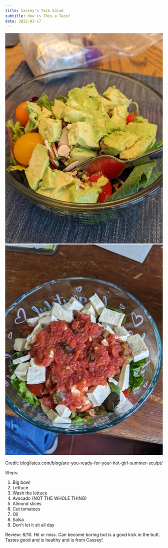 ```yaml
---
title: Cassey's Taco Salad
subtitle: How is This a Taco?
date: 2022-03-17
---
```


![Lettuce with salsa and tomatoes and almonds](image.jpg)
![Same salad but with tofu](image-1.jpg)

Credit:
blogilates.com/blog/are-you-ready-for-your-hot-girl-summer-sculpt/

Steps:
1. Big bowl
2. Lettuce
3. Wash the lettuce
4. Avocado (NOT THE WHOLE THING)
5. Almond slices
6. Cut tomatoes
7. Oil
8. Salsa
9. Don't let it sit all day

Review:
6/10.
Hit or miss. Can become boring but is a good kick in the butt. Tastes good and is healthy and is from Cassey!